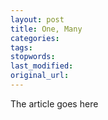 ```yaml
---
layout: post
title: One, Many
categories:
tags:
stopwords:
last_modified:
original_url: 
---
```


The article goes here

